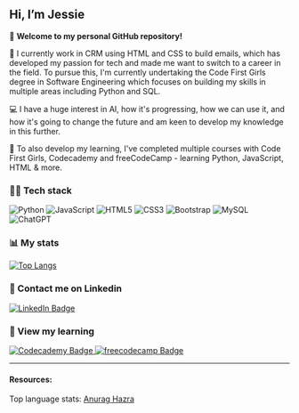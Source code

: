 ## Hi, I’m Jessie 

👋 **Welcome to my personal GitHub repository!**

👀 I currently work in CRM using HTML and CSS to build emails, which has developed my passion for tech and made me want to switch to a career in the field. To pursue this, I'm currently undertaking the Code First Girls degree in Software Engineering which focuses on building my skills in multiple areas including Python and SQL.

💻 I have a huge interest in AI, how it's progressing, how we can use it, and how it's going to change the future and am keen to develop my knowledge in this further.

🌱 To also develop my learning, I've completed multiple courses with Code First Girls, Codecademy and freeCodeCamp - learning Python, JavaScript, HTML & more.



### 👩‍💻 Tech stack

![Python](https://img.shields.io/badge/python-3670A0?style=for-the-badge&logo=python&logoColor=ffdd54)
![JavaScript](https://img.shields.io/badge/javascript-%23323330.svg?style=for-the-badge&logo=javascript&logoColor=%23F7DF1E)
![HTML5](https://img.shields.io/badge/html5-%23E34F26.svg?style=for-the-badge&logo=html5&logoColor=white)
![CSS3](https://img.shields.io/badge/css3-%231572B6.svg?style=for-the-badge&logo=css3&logoColor=white)
![Bootstrap](https://img.shields.io/badge/bootstrap-%238511FA.svg?style=for-the-badge&logo=bootstrap&logoColor=white)
![MySQL](https://img.shields.io/badge/mysql-4479A1.svg?style=for-the-badge&logo=mysql&logoColor=white)
![ChatGPT](https://img.shields.io/badge/chatGPT-74aa9c?style=for-the-badge&logo=openai&logoColor=white)


###  📊 My stats

[![Top Langs](https://github-readme-stats.vercel.app/api/top-langs/?username=jessiehall101&layout=donut&theme=radical)](https://github.com/jessiehall101/github-readme-stats)


### 🤙 Contact me on Linkedin

<div id="badges">
  <a href="https://www.linkedin.com/in/jessie-hall-624626189/">
    <img src="https://img.shields.io/badge/LinkedIn-blue?style=for-the-badge&logo=linkedin&logoColor=white" alt="LinkedIn Badge"/>
  </a>
</div>


### 🏫 View my learning

<div id="badges">
  <a href="https://www.codecademy.com/profiles/jessiehall101">
    <img src="https://img.shields.io/badge/Codecademy-FFF0E5?style=for-the-badge&logo=codecademy&logoColor=1F243A" alt="Codecademy Badge"/>
  </a>
  <a href="https://www.freecodecamp.org/fcc7ab7b19c-02a1-430e-b741-add0413a12e8">
    <img src="https://img.shields.io/badge/Freecodecamp-%23123.svg?&style=for-the-badge&logo=freecodecamp&logoColor=green" alt="freecodecamp Badge"/>
  </a>
</div>

--- 
#### Resources:
Top language stats: [Anurag Hazra](https://github.com/anuraghazra/github-readme-stats)

